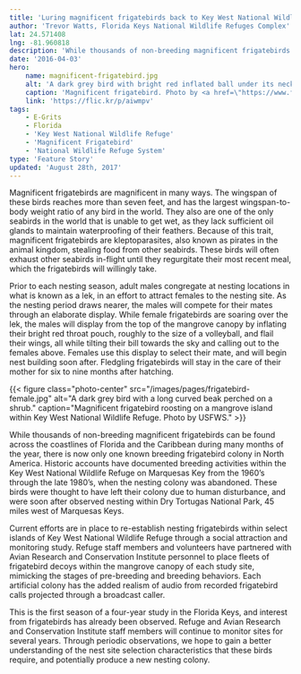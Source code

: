 ```yaml
---
title: 'Luring magnificent frigatebirds back to Key West National Wildlife Refuge'
author: 'Trevor Watts, Florida Keys National Wildlife Refuges Complex'
lat: 24.571408
lng: -81.960818
description: 'While thousands of non-breeding magnificent frigatebirds can be found across the coastlines of Florida and the Caribbean during many months of the year, there is now only one known breeding frigatebird colony in North America.'
date: '2016-04-03'
hero:
    name: magnificent-frigatebird.jpg
    alt: 'A dark grey bird with bright red inflated ball under its neck.'
    caption: 'Magnificent frigatebird. Photo by <a href=\"https://www.flickr.com/photos/floridabirds/\" target=\"_blank\">Mark Vance</a> <a href=\"https://creativecommons.org/licenses/by-nc/2.0/\" target=\"_blank\">CC BY-NC 2.0</a>.'
    link: 'https://flic.kr/p/aiwmpv'
tags:
    - E-Grits
    - Florida
    - 'Key West National Wildlife Refuge'
    - 'Magnificent Frigatebird'
    - 'National Wildlife Refuge System'
type: 'Feature Story'
updated: 'August 28th, 2017'
---
```


Magnificent frigatebirds are magnificent in many ways. The wingspan of these birds reaches more than seven feet, and has the largest wingspan-to-body weight ratio of any bird in the world.  They also are one of the only seabirds in the world that is unable to get wet, as they lack sufficient oil glands to maintain waterproofing of their feathers.  Because of this trait, magnificent frigatebirds are kleptoparasites, also known as pirates in the animal kingdom, stealing food from other seabirds. These birds will often exhaust other seabirds in-flight until they regurgitate their most recent meal, which the frigatebirds will willingly take.

Prior to each nesting season, adult males congregate at nesting locations in what is known as a lek, in an effort to attract females to the nesting site. As the nesting period draws nearer, the males will compete for their mates through an elaborate display. While female frigatebirds are soaring over the lek, the males will display from the top of the mangrove canopy by inflating their bright red throat pouch, roughly to the size of a volleyball, and flail their wings, all while tilting their bill towards the sky and calling out to the females above.  Females use this display to select their mate, and will begin nest building soon after. Fledgling frigatebirds will stay in the care of their mother for six to nine months  after hatching.

{{< figure class="photo-center" src="/images/pages/frigatebird-female.jpg" alt="A dark grey bird with a long curved beak perched on a shrub." caption="Magnificent frigatebird roosting on a mangrove island within Key West National Wildlife Refuge. Photo by USFWS." >}}

While thousands of non-breeding magnificent frigatebirds can be found across the coastlines of Florida and the Caribbean during many months of the year, there is now only one known breeding frigatebird colony in North America. Historic accounts have documented breeding activities within the Key West National Wildlife Refuge on Marquesas Key from the 1960’s through the late 1980’s, when  the nesting colony was abandoned.  These birds were thought to have left their colony due to human disturbance, and were soon after observed nesting within Dry Tortugas National Park, 45 miles west of Marquesas Keys.

Current efforts are in place to re-establish nesting frigatebirds within select islands of Key West National Wildlife Refuge through a social attraction and monitoring study. Refuge staff members and volunteers have partnered with Avian Research and Conservation Institute personnel to place fleets of frigatebird decoys within the mangrove canopy of each study site, mimicking the stages of pre-breeding and breeding behaviors. Each artificial colony has the added realism of audio from recorded frigatebird calls projected through a broadcast caller.

This is the first season of a four-year study in the Florida Keys, and interest from frigatebirds has already been observed. Refuge and Avian Research and Conservation Institute staff members will continue to monitor sites for several years. Through periodic observations, we hope to gain a better understanding of the nest site selection characteristics that these birds require, and potentially produce a new nesting colony.

